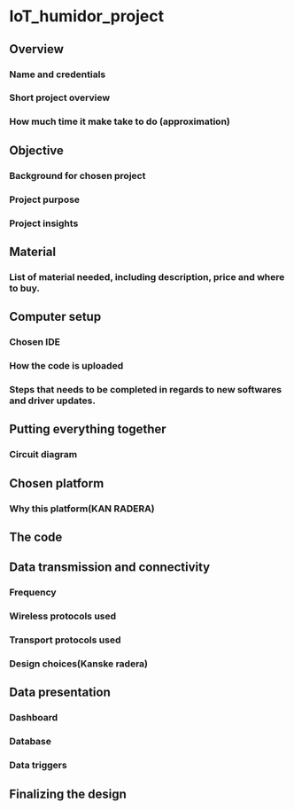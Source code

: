 # IoT_humidor_project


## Overview 
### Name and credentials
### Short project overview
### How much time it make take to do (approximation)


## Objective
### Background for chosen project
### Project purpose
### Project insights

## Material
### List of material needed, including description, price and where to buy. 

## Computer setup
### Chosen IDE
### How the code is uploaded
### Steps that needs to be completed in regards to new softwares and driver updates. 

## Putting everything together
### Circuit diagram

## Chosen platform
### Why this platform(KAN RADERA)

## The code

## Data transmission and connectivity
### Frequency
### Wireless protocols used
### Transport protocols used
### Design choices(Kanske radera)

## Data presentation
### Dashboard
### Database
### Data triggers

## Finalizing the design


